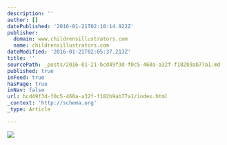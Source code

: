```yaml
---
description: ''
author: []
datePublished: '2016-01-21T02:10:14.922Z'
publisher:
  domain: www.childrensillustrators.com
  name: childrensillustrators.com
dateModified: '2016-01-21T02:05:37.213Z'
title: ''
sourcePath: _posts/2016-01-21-bcd49f3d-f0c5-460a-a32f-f182b9ab77a1.md
published: true
inFeed: true
hasPage: true
inNav: false
url: bcd49f3d-f0c5-460a-a32f-f182b9ab77a1/index.html
_context: 'http://schema.org'
_type: Article

---
```

![](http://www.childrensillustrators.com/portfolioIllustrations/19066.jpg)